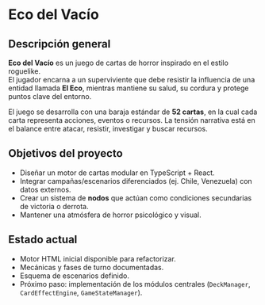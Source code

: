 # Eco del Vacío

## Descripción general
**Eco del Vacío** es un juego de cartas de horror inspirado en el estilo roguelike.  
El jugador encarna a un superviviente que debe resistir la influencia de una entidad llamada **El Eco**, mientras mantiene su salud, su cordura y protege puntos clave del entorno.

El juego se desarrolla con una baraja estándar de **52 cartas**, en la cual cada carta representa acciones, eventos o recursos. La tensión narrativa está en el balance entre atacar, resistir, investigar y buscar recursos.

## Objetivos del proyecto
- Diseñar un motor de cartas modular en TypeScript + React.  
- Integrar campañas/escenarios diferenciados (ej. Chile, Venezuela) con datos externos.  
- Crear un sistema de **nodos** que actúan como condiciones secundarias de victoria o derrota.  
- Mantener una atmósfera de horror psicológico y visual.  

## Estado actual
- Motor HTML inicial disponible para refactorizar.  
- Mecánicas y fases de turno documentadas.  
- Esquema de escenarios definido.  
- Próximo paso: implementación de los módulos centrales (`DeckManager`, `CardEffectEngine`, `GameStateManager`).  
